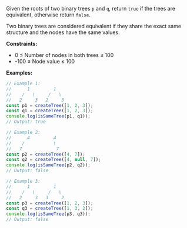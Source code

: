 Given the roots of two binary trees `p` and `q`, return `true` if the trees are equivalent, otherwise return `false`.

Two binary trees are considered equivalent if they share the exact same structure and the nodes have the same values.

**Constraints:**
- 0 ≤ Number of nodes in both trees ≤ 100
- -100 ≤ Node value ≤ 100

**Examples:**

```typescript
// Example 1:
//      1         1
//    /   \     /   \
//   2     3   2     3
const p1 = createTree([1, 2, 3]);
const q1 = createTree([1, 2, 3]);
console.log(isSameTree(p1, q1));
// Output: true

// Example 2:
//      4         4
//    /           \
//   7             7
const p2 = createTree([4, 7]);
const q2 = createTree([4, null, 7]);
console.log(isSameTree(p2, q2));
// Output: false

// Example 3:
//      1         1
//    /   \     /   \
//   2     3   3     2
const p3 = createTree([1, 2, 3]);
const q3 = createTree([1, 3, 2]);
console.log(isSameTree(p3, q3));
// Output: false
```
